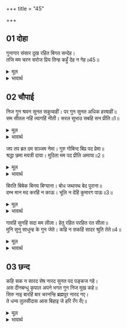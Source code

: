 +++
title = "45"

+++


## 01 दोहा
गुनागार संसार दुख रहित बिगत सन्देह।  
तजि मम चरन सरोज प्रिय तिन्ह कहुँ देह न गेह॥45॥  

<details><summary>मूल</summary>

गुनागार संसार दुख रहित बिगत सन्देह।  
तजि मम चरन सरोज प्रिय तिन्ह कहुँ देह न गेह॥45॥  
</details>

<details><summary>भावार्थ</summary>

 गुणों के घर, संसार के दुःखों से रहित और सन्देहों से सर्वथा छूटे हुए होते हैं। मेरे चरण कमलों को छोडकर उनको न देह ही प्रिय होती है, न घर ही॥45॥  
</details>





## 02 चौपाई
निज गुन श्रवन सुनत सकुचाहीं। पर गुन सुनत अधिक हरषाहीं॥  
सम सीतल नहिं त्यागहिं नीती। सरल सुभाउ सबहि सन प्रीति॥1॥  

<details><summary>मूल</summary>

निज गुन श्रवन सुनत सकुचाहीं। पर गुन सुनत अधिक हरषाहीं॥  
सम सीतल नहिं त्यागहिं नीती। सरल सुभाउ सबहि सन प्रीति॥1॥  
</details>

<details><summary>भावार्थ</summary>

 कानों से अपने गुण सुनने में सकुचाते हैं, दूसरों के गुण सुनने से विशेष हर्षित होते हैं। सम और शीतल हैं, न्याय का कभी त्याग नहीं करते। सरल स्वभाव होते हैं और सभी से प्रेम रखते हैं॥1॥  
</details>

जप तप ब्रत दम सञ्जम नेमा। गुरु गोबिन्द बिप्र पद प्रेमा॥  
श्रद्धा छमा मयत्री दाया। मुदिता मम पद प्रीति अमाया॥2॥  

<details><summary>मूल</summary>

जप तप ब्रत दम सञ्जम नेमा। गुरु गोबिन्द बिप्र पद प्रेमा॥  
श्रद्धा छमा मयत्री दाया। मुदिता मम पद प्रीति अमाया॥2॥  
</details>

<details><summary>भावार्थ</summary>

 वे जप, तप, व्रत, दम, संयम और नियम में रत रहते हैं और गुरु, गोविन्द तथा ब्राह्मणों के चरणों में प्रेम रखते हैं। उनमें श्रद्धा, क्षमा, मैत्री, दया, मुदिता (प्रसन्नता) और मेरे चरणों में निष्कपट प्रेम होता है॥2॥  
</details>

बिरति बिबेक बिनय बिग्याना। बोध जथारथ बेद पुराना॥  
दम्भ मान मद करहिं न काऊ। भूलि न देहिं कुमारग पाऊ॥3॥  

<details><summary>मूल</summary>

बिरति बिबेक बिनय बिग्याना। बोध जथारथ बेद पुराना॥  
दम्भ मान मद करहिं न काऊ। भूलि न देहिं कुमारग पाऊ॥3॥  
</details>

<details><summary>भावार्थ</summary>

 तथा वैराग्य, विवेक, विनय, विज्ञान (परमात्मा के तत्व का ज्ञान) और वेद-पुराण का यथार्थ ज्ञान रहता है। वे दम्भ, अभिमान और मद कभी नहीं करते और भूलकर भी कुमार्ग पर पैर नहीं रखते॥3॥  
</details>

गावहिं सुनहिं सदा मम लीला। हेतु रहित परहित रत सीला॥  
मुनि सुनु साधुन्ह के गुन जेते। कहि न सकहिं सादर श्रुति तेते॥4॥  

<details><summary>मूल</summary>

गावहिं सुनहिं सदा मम लीला। हेतु रहित परहित रत सीला॥  
मुनि सुनु साधुन्ह के गुन जेते। कहि न सकहिं सादर श्रुति तेते॥4॥  
</details>

<details><summary>भावार्थ</summary>

 सदा मेरी लीलाओं को गाते-सुनते हैं और बिना ही कारण दूसरों के हित में लगे रहने वाले होते हैं। हे मुनि! सुनो, सन्तों के जितने गुण हैं, उनको सरस्वती और वेद भी नहीं कह सकते॥4॥  
</details>



## 03 छन्द
कहि सक न सारद सेष नारद सुनत पद पङ्कज गहे।  
अस दीनबन्धु कृपाल अपने भगत गुन निज मुख कहे॥  
सिरु नाइ बारहिं बार चरनन्हि ब्रह्मपुर नारद गए।  
ते धन्य तुलसीदास आस बिहाइ जे हरि रँग रँए॥  

<details><summary>मूल</summary>

कहि सक न सारद सेष नारद सुनत पद पङ्कज गहे।  
अस दीनबन्धु कृपाल अपने भगत गुन निज मुख कहे॥  
सिरु नाइ बारहिं बार चरनन्हि ब्रह्मपुर नारद गए।  
ते धन्य तुलसीदास आस बिहाइ जे हरि रँग रँए॥  
</details>

<details><summary>भावार्थ</summary>

 'शेष और शारदा भी नहीं कह सकते' यह सुनते ही नारदजी ने श्री रामजी के चरणकमल पकड लिए। दीनबन्धु कृपालु प्रभु ने इस प्रकार अपने श्रीमुख से अपने भक्तों के गुण कहे। भगवान्‌ के चरणों में बार-बार सिर नवाकर नारदजी ब्रह्मलोक को चले गए। तुलसीदासजी कहते हैं कि वे पुरुष धन्य हैं, जो सब आशा छोडकर केवल श्री हरि के रङ्ग में रँग गए हैं।  
</details>

